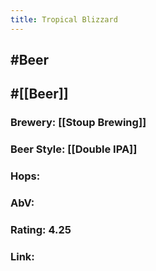 ```yaml
---
title: Tropical Blizzard
---
```


## #Beer

## #[[Beer]]
### Brewery: [[Stoup Brewing]]

### Beer Style: [[Double IPA]]

### Hops: 

### AbV: 

### Rating: 4.25

### Link: 
